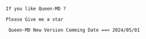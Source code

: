
```
If you like Queen-MD ?

Please Give me a star
```

```
 Queen-MD New Version Comming Date ==> 2024/05/01
```
